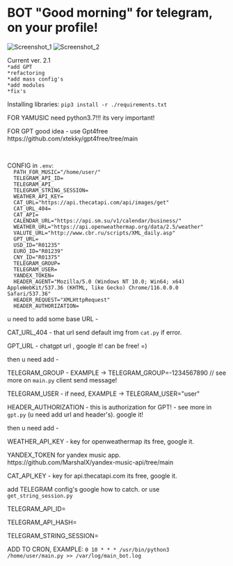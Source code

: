 # BOT "Good morning" for telegram, on your profile!
![Screenshot_1](https://user-images.githubusercontent.com/12657938/235433999-d8163841-6a49-49e1-a67c-31f1a71cb5d5.png)
![Screenshot_2](https://user-images.githubusercontent.com/12657938/235433924-9e9af9e4-521d-4e42-bb51-96fc7ff224a4.png)

<p>Current ver. 2.1
<code>
*add GPT
*refactoring
*add mass config's
*add modules
*fix's
</code>
</p>
<p>Installing libraries:
<code>pip3 install -r ./requirements.txt</code>
</p>
<p>
FOR YAMUSIC need python3.7!!! its very important!
</p>
<p>
  FOR GPT good idea - use Gpt4free https://github.com/xtekky/gpt4free/tree/main
</p>
<br>
<p>CONFIG in <code>.env</code>:
<code>
  PATH_FOR_MUSIC="/home/user/" 
  TELEGRAM_API_ID=
  TELEGRAM_API_
  TELEGRAM_STRING_SESSION=
  WEATHER_API_KEY=
  CAT_URL="https://api.thecatapi.com/api/images/get"
  CAT_URL_404=
  CAT_API=
  CALENDAR_URL="https://api.sm.su/v1/calendar/business/"
  WEATHER_URL="https://api.openweathermap.org/data/2.5/weather"
  VALUTE_URL="http://www.cbr.ru/scripts/XML_daily.asp"
  GPT_URL=
  USD_ID="R01235"
  EURO_ID="R01239"
  CNY_ID="R01375"
  TELEGRAM_GROUP=
  TELEGRAM_USER=
  YANDEX_TOKEN=
  HEADER_AGENT="Mozilla/5.0 (Windows NT 10.0; Win64; x64) AppleWebKit/537.36 (KHTML, like Gecko) Chrome/116.0.0.0  Safari/537.36"
  HEADER_REQUEST="XMLHttpRequest"
  HEADER_AUTHORIZATION=
</code>
</p>
<p>
u need to add some base URL -
</p>
<p>
CAT_URL_404 - that url send default img from <code>cat.py</code> if error.
</p>
<p>
GPT_URL - chatgpt url , google it! can be free! =)</text>
</p>
<p>then u need add - 
</p>
<p>
TELEGRAM_GROUP - EXAMPLE -> TELEGRAM_GROUP=-1234567890  // see more on <code>main.py</code> client send message!
</p>
<p>
TELEGRAM_USER - if need, EXAMPLE -> TELEGRAM_USER="user"
</p>
<p>
HEADER_AUTHORIZATION - this is authorization for GPT! - see more in <code>gpt.py</code> (u need add url and header's). google it!
</p>
<p>then u need add -</p>
<p>
WEATHER_API_KEY - key for openweathermap its free, google it.
</p>
<p>
YANDEX_TOKEN for yandex music app. https://github.com/MarshalX/yandex-music-api/tree/main
</p>
<p>
CAT_API_KEY - key for api.thecatapi.com its free, google it.
</p>
<p>
add TELEGRAM config's google how to catch. or use <code>get_string_session.py</code>
</p>
<p>
TELEGRAM_API_ID=
</p>
<p>
TELEGRAM_API_HASH=
</p>
<p>
TELEGRAM_STRING_SESSION=
</p>
<p>ADD TO CRON, EXAMPLE:
<code>0 10 * * * /usr/bin/python3 /home/user/main.py >> /var/log/main_bot.log</code>
</p>

